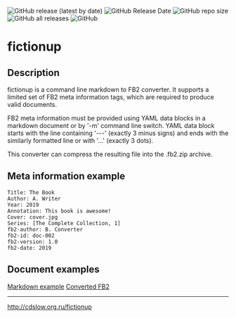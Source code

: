 ![GitHub release (latest by date)](https://img.shields.io/github/v/release/Text-extend-tools/fictionup)
![GitHub Release Date](https://img.shields.io/github/release-date/Text-extend-tools/fictionup)
![GitHub repo size](https://img.shields.io/github/repo-size/Text-extend-tools/fictionup)
![GitHub all releases](https://img.shields.io/github/downloads/Text-extend-tools/fictionup/total)
![GitHub](https://img.shields.io/github/license/Text-extend-tools/fictionup)

# fictionup

## Description

fictionup is a command line markdown to FB2 converter. It supports a limited set of FB2 meta information tags, which are required to produce valid documents.

FB2 meta information must be provided using YAML data blocks in a markdown document or by '-m' command line switch. YAML data block starts with the line containing '---' (exactly 3 minus signs) and ends with the similarly formatted line or with '...' (exactly 3 dots).

This converter can compress the resulting file into the .fb2.zip archive.

## Meta information example

```
Title: The Book
Author: A. Writer
Year: 2019
Annotation: This book is awesome!
Cover: cover.jpg
Series: [The Complete Collection, 1]
fb2-author: B. Converter
fb2-id: doc-002
fb2-version: 1.0
fb2-date: 2019
```

## Document examples

[Markdown example](./examples/fictionup-example-en.md) [Converted FB2](./examples/fictionup-example-en.fb2)

---

http://cdslow.org.ru/fictionup
